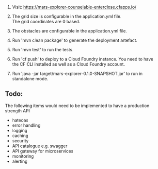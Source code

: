 1. Visit: https://mars-explorer-counselable-enterclose.cfapps.io/

2. The grid size is configurable in the application.yml file.  
The grid coordinates are 0 based.

3. The obstacles are configurable in the application.yml file.

4. Run 'mvn clean package' to generate the deployment artefact.  
5. Run 'mvn test' to run the tests.  

6. Run 'cf push' to deploy to a Cloud Foundry instance. You need to have the CF CLI installed as well as a Cloud Foundry account.

7. Run 'java -jar target/mars-explorer-0.1.0-SNAPSHOT.jar' to run in standalone mode.  

Todo:
---

The following items would need to be implemented to have a production strength API
* hateoas
* error handling
* logging
* caching
* security
* API catalogue e.g. swagger
* API gateway for microservices
* monitoring
* alerting
